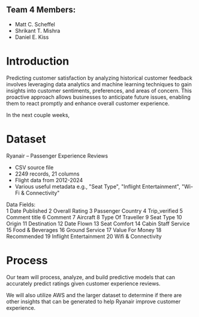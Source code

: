 ## Team 4 Members:
* Matt C. Scheffel
* Shrikant T. Mishra
* Daniel E. Kiss

# Introduction
Predicting customer satisfaction by analyzing historical customer feedback involves leveraging data analytics and machine learning techniques to gain insights into customer sentiments, preferences, and areas of concern. This proactive approach allows businesses to anticipate future issues, enabling them to react promptly and enhance overall customer experience.​

In the next couple weeks, 

# Dataset
Ryanair – Passenger Experience Reviews​

* CSV source file​
* 2249 records, 21 columns​
* Flight data from 2012-2024​
* Various useful metadata e.g., "Seat Type", "Inflight Entertainment", "Wi-Fi & Connectivity"​

Data Fields:  
 1   Date Published
 2   Overall Rating
 3   Passenger Country
 4   Trip_verified
 5   Comment title
 6   Comment
 7   Aircraft
 8   Type Of Traveller
 9   Seat Type
 10  Origin
 11  Destination
 12  Date Flown
 13  Seat Comfort
 14  Cabin Staff Service
 15  Food & Beverages
 16  Ground Service
 17  Value For Money
 18  Recommended
 19  Inflight Entertainment
 20  Wifi & Connectivity

# Process
Our team will process, analyze, and build predictive models that can accurately predict ratings given customer experience reviews.​

We will also utilize AWS and the larger dataset to determine if there are other insights that can be generated to help Ryanair improve customer experience.​
